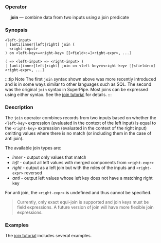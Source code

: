 ### Operator

&emsp; **join** &mdash; combine data from two inputs using a join predicate

### Synopsis

```
<left-input>
| [anti|inner|left|right] join (
  <right-input>
) on <left-key>=<right-key> [[<field>:=]<right-expr>, ...]

( => <left-input> => <right-input> )
| [anti|inner|left|right] join on <left-key>=<right-key> [[<field>:=]<right-expr>, ...]
```

:::tip Note
The first `join` syntax shown above was more recently introduced and is in some
ways similar to other languages such as SQL.  The second was the original `join`
syntax in SuperPipe.  Most joins can be expressed using either syntax.  See the
[join tutorial](../../tutorials/join.md)
for details.
:::

### Description

The `join` operator combines records from two inputs based on whether
the `<left-key>` expression (evaluated in the context of the left input)
is equal to the `<right-key>` expression (evaluated in the context of
the right input) omitting values where there is no match (or including them
in the case of anti join).

The available join types are:
* _inner_ - output only values that match
* _left_ - output all left values with merged components from `<right-expr>`
* _right_ - output as a left join but with the roles of the inputs and `<right-expr>` reversed
* _anti_ - output left values whose left key does not have a matching right key

For anti join, the `<right-expr>` is undefined and thus cannot be specified.

> Currently, only exact equi-join is supported and join keys must be field
> expressions. A future version of join will have more flexible join
> expressions.

### Examples

The [join tutorial](../../tutorials/join.md) includes several examples.
